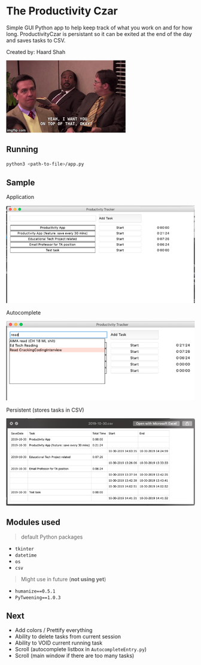 # The Productivity Czar

Simple GUI Python app to help keep track of what you work on and for how long. ProductivityCzar is persistant so it can be exited at the end of the day and saves tasks to CSV.

Created by: Haard Shah

![](images/productivityCzar.gif)

## Running

```bash
python3 <path-to-file>/app.py
```

## Sample

Application


![Application](images/sample.png "Productivity App")

Autocomplete


![Autocomplete](images/autocomplete.png "Autocomplete Feature")

Persistent (stores tasks in CSV)


![csvSample](images/csvsample.png "Persistent Storage")

## Modules used

> default Python packages
- `tkinter`
- `datetime`
- `os`
- `csv`

> Might use in future (**not using yet**)
- `humanize==0.5.1`
- `PyTweening==1.0.3`


## Next

- Add colors / Prettify everything
- Ability to delete tasks from current session
- Ability to VOID current running task
- Scroll (autocomplete listbox in `AutocompleteEntry.py`)
- Scroll (main window if there are too many tasks)
